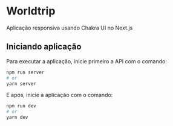 # Worldtrip 

Aplicação responsiva usando Chakra UI no Next.js


## Iniciando aplicação

Para executar a aplicação, inicie primeiro a API com o comando:

```bash
npm run server
# or
yarn server
```

E após, inicie a aplicação com o comando:

```bash
npm run dev
# or
yarn dev
```
